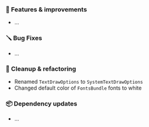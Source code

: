 ### 🚀 Features & improvements

- ...

### 🪛 Bug Fixes

- ...

### 🧽 Cleanup & refactoring

- Renamed `TextDrawOptions` to `SystemTextDrawOptions`
- Changed default color of `FontsBundle`  fonts to white

### 📦 Dependency updates

- ...
